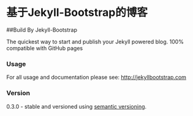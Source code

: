

基于Jekyll-Bootstrap的博客
======================
	
	
	
	
	
##Build By Jekyll-Bootstrap

The quickest way to start and publish your Jekyll powered blog. 100% compatible with GitHub pages

### Usage

For all usage and documentation please see: <http://jekyllbootstrap.com>

### Version

0.3.0 - stable and versioned using [semantic versioning](http://semver.org/).
